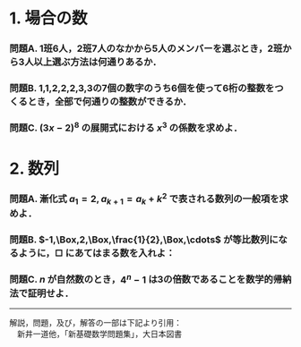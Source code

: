 
<!-- > pandoc 05-17adv-ans.md --mathjax -c ../css/mathjax.css --include-in-header=in-header.txt --include-before-body=before-body.txt --include-after-body=after-body.txt -s -o 05-17adv-ans.html -->

# 1. 場合の数

### 問題A. 1班6人，2班7人のなかから5人のメンバーを選ぶとき，2班から3人以上選ぶ方法は何通りあるか．

### 問題B. 1,1,2,2,2,3,3の7個の数字のうち6個を使って6桁の整数をつくるとき，全部で何通りの整数ができるか．

### 問題C. $(3x-2)^8$ の展開式における $x^3$ の係数を求めよ．

# 2. 数列

### 問題A. 漸化式 $a_1=2, a_{k+1}=a_k+k^2$ で表される数列の一般項を求めよ．

### 問題B. $-1,\Box,2,\Box,\frac{1}{2},\Box,\cdots$ が等比数列になるように，$\Box$ にあてはまる数を入れよ： 

### 問題C. $n$ が自然数のとき，$4^n-1$ は3の倍数であることを数学的帰納法で証明せよ．

---

解説，問題，及び，解答の一部は下記より引用：  
　新井一道他，「新基礎数学問題集」，大日本図書
